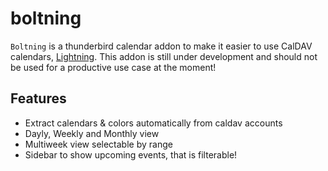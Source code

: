 # boltning

`Boltning` is a thunderbird calendar addon to make it easier to use CalDAV calendars, [Lightning](https://www.mozilla.org/en-US/projects/calendar/). This addon is still
under development and should not be used for a productive use case at the moment!

## Features

- Extract calendars & colors automatically from caldav accounts
- Dayly, Weekly and Monthly view
- Multiweek view selectable by range
- Sidebar to show upcoming events, that is filterable!
